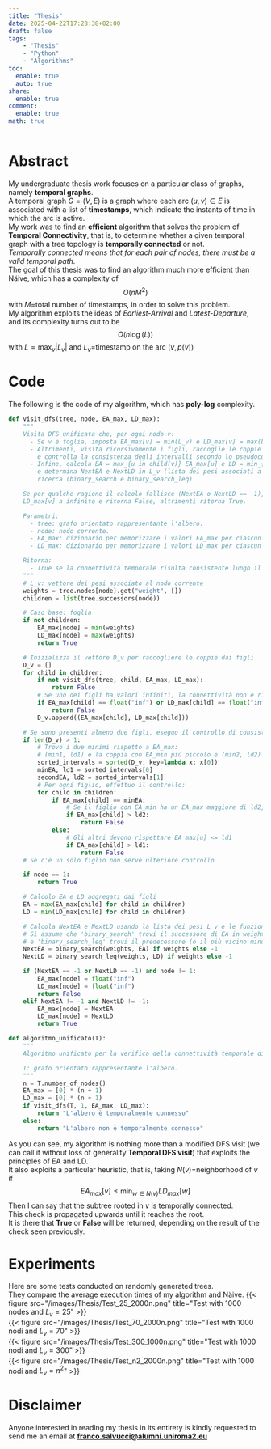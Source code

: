 ```yaml
---
title: "Thesis"
date: 2025-04-22T17:28:38+02:00
draft: false
tags:
    - "Thesis"
    - "Python"
    - "Algorithms"
toc:
  enable: true
  auto: true
share:
  enable: true
comment:
  enable: true
math: true
---
```


# Abstract
My undergraduate thesis work focuses on a particular class of graphs, namely **temporal graphs**.<br/>
A temporal graph $G=(V,E)$ is a graph where each arc $(u,v)\in E$ is associated with a list of **timestamps**, which indicate the instants of time in which the arc is active.<br>
My work was to find an **efficient** algorithm that solves the problem of **Temporal Connectivity**, that is, to determine whether a given temporal graph with a tree topology is **temporally connected** or not.<br>
*Temporally connected means that for each pair of nodes, there must be a valid temporal path*.<br>
The goal of this thesis was to find an algorithm much more efficient than Näive, which has a complexity of $$O(nM^2)$$ with $M$=total number of timestamps, in order to solve this problem.<br>
My algorithm exploits the ideas of *Earliest-Arrival* and *Latest-Departure*, and its complexity turns out to be $$O(n\log(L))$$ with $L=\max_{v}|L_v|$ and $L_v$=timestamp on the arc $(v,p(v))$

# Code
The following is the code of my algorithm, which has **poly-log** complexity.<br>
```python
def visit_dfs(tree, node, EA_max, LD_max):
    """
    Visita DFS unificata che, per ogni nodo v:
      - Se v è foglia, imposta EA_max[v] = min(L_v) e LD_max[v] = max(L_v)
      - Altrimenti, visita ricorsivamente i figli, raccoglie le coppie (EA_max, LD_max)
        e controlla la consistenza degli intervalli secondo lo pseudocodice.
      - Infine, calcola EA = max_{u in child(v)} EA_max[u] e LD = min_{u in child(v)} LD_max[u],
        e determina NextEA e NextLD in L_v (lista dei pesi associati a v) tramite funzioni di
        ricerca (binary_search e binary_search_leq).

    Se per qualche ragione il calcolo fallisce (NextEA o NextLD == -1), imposta EA_max[v] e
    LD_max[v] a infinito e ritorna False, altrimenti ritorna True.

    Parametri:
      - tree: grafo orientato rappresentante l'albero.
      - node: nodo corrente.
      - EA_max: dizionario per memorizzare i valori EA_max per ciascun nodo.
      - LD_max: dizionario per memorizzare i valori LD_max per ciascun nodo.

    Ritorna:
      - True se la connettività temporale risulta consistente lungo il ramo, False altrimenti.
    """
    # L_v: vettore dei pesi associato al nodo corrente
    weights = tree.nodes[node].get("weight", [])
    children = list(tree.successors(node))

    # Caso base: foglia
    if not children:
        EA_max[node] = min(weights)
        LD_max[node] = max(weights)
        return True

    # Inizializza il vettore D_v per raccogliere le coppie dai figli
    D_v = []
    for child in children:
        if not visit_dfs(tree, child, EA_max, LD_max):
            return False
        # Se uno dei figli ha valori infiniti, la connettività non è rispettata
        if EA_max[child] == float("inf") or LD_max[child] == float("inf"):
            return False
        D_v.append((EA_max[child], LD_max[child]))

    # Se sono presenti almeno due figli, eseguo il controllo di consistenza
    if len(D_v) > 1:
        # Trovo i due minimi rispetto a EA_max:
        # (min1, ld1) è la coppia con EA_min più piccolo e (min2, ld2) la seconda
        sorted_intervals = sorted(D_v, key=lambda x: x[0])
        minEA, ld1 = sorted_intervals[0]
        secondEA, ld2 = sorted_intervals[1]
        # Per ogni figlio, effettuo il controllo:
        for child in children:
            if EA_max[child] == minEA:
                # Se il figlio con EA_min ha un EA_max maggiore di ld2, la condizione non è soddisfatta
                if EA_max[child] > ld2:
                    return False
            else:
                # Gli altri devono rispettare EA_max[u] <= ld1
                if EA_max[child] > ld1:
                    return False
    # Se c'è un solo figlio non serve ulteriore controllo

    if node == 1:
        return True

    # Calcolo EA e LD aggregati dai figli
    EA = max(EA_max[child] for child in children)
    LD = min(LD_max[child] for child in children)

    # Calcola NextEA e NextLD usando la lista dei pesi L_v e le funzioni di ricerca
    # Si assume che 'binary_search' trovi il successore di EA in weights,
    # e 'binary_search_leq' trovi il predecessore (o il più vicino minore uguale) di LD.
    NextEA = binary_search(weights, EA) if weights else -1
    NextLD = binary_search_leq(weights, LD) if weights else -1

    if (NextEA == -1 or NextLD == -1) and node != 1:
        EA_max[node] = float("inf")
        LD_max[node] = float("inf")
        return False
    elif NextEA != -1 and NextLD != -1:
        EA_max[node] = NextEA
        LD_max[node] = NextLD
        return True

def algoritmo_unificato(T):
    """
    Algoritmo unificato per la verifica della connettività temporale di un albero.

    T: grafo orientato rappresentante l'albero.
    """
    n = T.number_of_nodes()
    EA_max = [0] * (n + 1)
    LD_max = [0] * (n + 1)
    if visit_dfs(T, 1, EA_max, LD_max):
        return "L'albero è temporalmente connesso"
    else:
        return "L'albero non è temporalmente connesso"
```
As you can see, my algorithm is nothing more than a modified DFS visit (we can call it without loss of generality **Temporal DFS visit**) that exploits the principles of EA and LD.<br>
It also exploits a particular heuristic, that is, taking $N(v)=$neighborhood of $v$ if $$EA_{max}[v]\leq\min_{w\in N(v)}LD_{max}[w]$$Then I can say that the subtree rooted in $v$ is temporally connected.<br>
This check is propagated upwards until it reaches the root.<br>It is there that **True** or **False** will be returned, depending on the result of the check seen previously.

# Experiments

Here are some tests conducted on randomly generated trees.<br>
They compare the average execution times of my algorithm and Näive.<bt>
{{< figure src="/images/Thesis/Test_25_2000n.png" title="Test with 1000 nodes and $L_v = 25$" >}}<br/>
{{< figure src="/images/Thesis/Test_70_2000n.png" title="Test with 1000 nodi and $L_v = 70$" >}}<br/>
{{< figure src="/images/Thesis/Test_300_1000n.png" title="Test with 1000 nodi and $L_v = 300$" >}}<br/>
{{< figure src="/images/Thesis/Test_n2_2000n.png" title="Test with 1000 nodi and $L_v = n^2$" >}}<br/>

# Disclaimer

Anyone interested in reading my thesis in its entirety is kindly requested to send me an email at **franco.salvucci@alumni.uniroma2.eu**